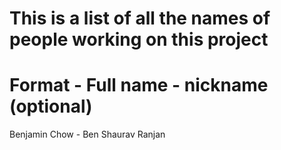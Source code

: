 # This is a list of all the names of people working on this project

# Format -   Full name - nickname (optional)
Benjamin Chow - Ben
Shaurav Ranjan
